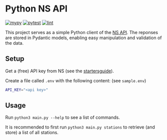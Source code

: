 # Python NS API


[![mypy](https://github.com/evroon/ns-api-python/actions/workflows/mypy.yml/badge.svg)](https://github.com/evroon/ns-api-python/actions/workflows/mypy.yml)
[![pytest](https://github.com/evroon/ns-api-python/actions/workflows/pytest.yml/badge.svg)](https://github.com/evroon/ns-api-python/actions/workflows/pytest.yml)
[![lint](https://github.com/evroon/ns-api-python/actions/workflows/black.yml/badge.svg)](https://github.com/evroon/ns-api-python/actions/workflows/black.yml)

This project serves as a simple Python client of the [NS API](https://apiportal.ns.nl).
The reponses are stored in Pydantic models, enabling easy manipulation and validation of the data.

## Setup
Get a (free) API key from NS (see the [startersguide](https://apiportal.ns.nl/startersguide)).

Create a file called `.env` with the following content: (see `sample.env`)
```bash
API_KEY="<api key>"
```

## Usage
Run `python3 main.py --help` to see a list of commands.

It is recommended to first run `python3 main.py stations` to retrieve (and store) a list of all stations.

